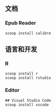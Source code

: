 ## 文档

### Epub Reader

```
scoop install calibre
```

## 语言和开发

### R

```
scoop install r
scoop install rstudio
```

### Editor

```
## Visual Studio Code
scoop install vscode
```
